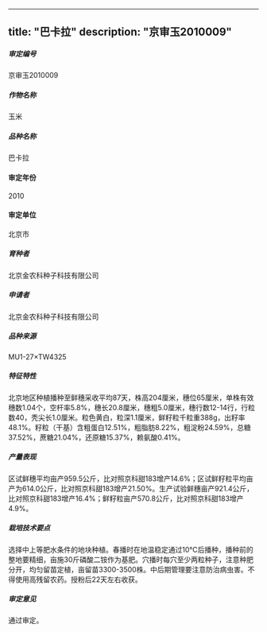 
---
title: "巴卡拉"
description: "京审玉2010009"
---
##### 审定编号 
京审玉2010009

##### 作物名称
玉米

##### 品种名称
巴卡拉

#### 审定年份
2010	

#### 审定单位
北京市

##### 育种者
北京金农科种子科技有限公司

##### 申请者
北京金农科种子科技有限公司

##### 品种来源
MU1-27×TW4325

##### 特征特性
北京地区种植播种至鲜穗采收平均87天，株高204厘米，穗位65厘米，单株有效穗数1.04个，空杆率5.8%，穗长20.8厘米，穗粗5.0厘米，穗行数12-14行，行粒数40，秃尖长1.0厘米。粒色黄白，粒深1.1厘米，鲜籽粒千粒重388g，出籽率48.1%。籽粒（干基）含粗蛋白12.51%，粗脂肪8.22%，粗淀粉24.59%，总糖37.52%，蔗糖21.04%，还原糖15.37%，赖氨酸0.41%。

##### 产量表现
区试鲜穗平均亩产959.5公斤，比对照京科甜183增产14.6%；区试鲜籽粒平均亩产为614.0公斤，比对照京科甜183增产21.50%。生产试验鲜穗亩产921.4公斤，比对照京科甜183增产16.4%；鲜籽粒亩产570.8公斤，比对照京科甜183增产4.9%。

##### 栽培技术要点
选择中上等肥水条件的地块种植。春播时在地温稳定通过10℃后播种，播种前的整地要精细，亩施30斤磷酸二铵作为基肥。穴播时每穴至少两粒种子，注意种肥分开，均匀留苗定植，亩留苗3300-3500株。中后期管理要注意防治病虫害。不得使用高残留农药。授粉后22天左右收获。

##### 审定意见
通过审定。


